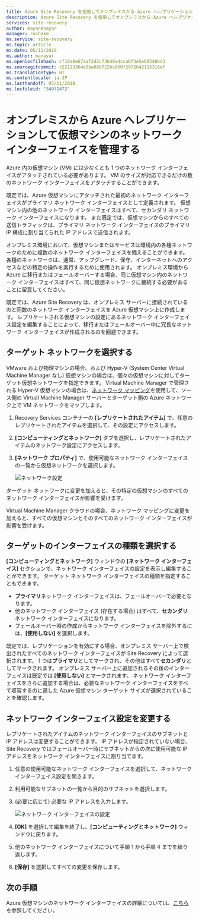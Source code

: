 ```yaml
---
title: Azure Site Recovery を使用してオンプレミスから Azure へレプリケーションしてネットワーク インターフェイスを管理する | Microsoft Docs
description: Azure Site Recovery を使用してオンプレミスから Azure へレプリケーションしてネットワーク インターフェイスを管理する方法について説明します。
services: site-recovery
author: mayanknayar
manager: rochakm
ms.service: site-recovery
ms.topic: article
ms.date: 05/11/2018
ms.author: manayar
ms.openlocfilehash: cf16a0e67aaf2d2c73649adccabf3e5eb0540bd3
ms.sourcegitcommit: c52123364e2ba086722bc860f2972642115316ef
ms.translationtype: HT
ms.contentlocale: ja-JP
ms.lasthandoff: 05/11/2018
ms.locfileid: "34072472"
---
```

# <a name="manage-virtual-machine-network-interfaces-for-on-premises-to-azure-replication"></a>オンプレミスから Azure へレプリケーションして仮想マシンのネットワーク インターフェイスを管理する

Azure 内の仮想マシン (VM) には少なくとも 1 つのネットワーク インターフェイスがアタッチされている必要があります。 VM のサイズが対応できるだけの数のネットワーク インターフェイスをアタッチすることができます。

既定では、Azure 仮想マシンにアタッチされた最初のネットワーク インターフェイスがプライマリ ネットワーク インターフェイスとして定義されます。 仮想マシン内の他のネットワーク インターフェイスはすべて、セカンダリ ネットワーク インターフェイスになります。 また既定では、仮想マシンからのすべての送信トラフィックは、プライマリ ネットワーク インターフェイスのプライマリ IP 構成に割り当てられた IP アドレスで送信されます。

オンプレミス環境において、仮想マシンまたはサービスは環境内の各種ネットワークのために複数のネットワーク インターフェイスを備えることができます。 各種のネットワークは、通常、アップグレード、保守、インターネットへのアクセスなどの特定の操作を実行するために使用されます。 オンプレミス環境から Azure に移行またはフェールオーバーする場合、同じ仮想マシン内のネットワーク インターフェイスはすべて、同じ仮想ネットワークに接続する必要があることに留意してください。

既定では、Azure Site Recovery は、オンプレミス サーバーに接続されているのと同数のネットワーク インターフェイスを Azure 仮想マシン上に作成します。 レプリケートされる仮想マシンの設定にあるネットワーク インターフェイス設定を編集することによって、移行またはフェールオーバー中に冗長なネットワーク インターフェイスが作成されるのを回避できます。

## <a name="select-the-target-network"></a>ターゲット ネットワークを選択する

VMware および物理マシンの場合、および Hyper-V (System Center Virtual Machine Manager なし) 仮想マシンの場合は、個々の仮想マシンに対してターゲット仮想ネットワークを指定できます。 Virtual Machine Manager で管理される Hyper-V 仮想マシンの場合は、[ネットワーク マッピング](site-recovery-network-mapping.md)を使用して、ソース側の Virtual Machine Manager サーバーとターゲット側の Azure ネットワーク上で VM ネットワークをマップします。

1. Recovery Services コンテナーの **[レプリケートされたアイテム]** で、任意のレプリケートされたアイテムを選択して、その設定にアクセスします。

2. **[コンピューティングとネットワーク]** タブを選択し、レプリケートされたアイテムのネットワーク設定にアクセスします。

3. **[ネットワーク プロパティ]** で、使用可能なネットワーク インターフェイスの一覧から仮想ネットワークを選択します。

    ![ネットワーク設定](./media/site-recovery-manage-network-interfaces-on-premises-to-azure/compute-and-network.png)

ターゲット ネットワークに変更を加えると、その特定の仮想マシンのすべてのネットワーク インターフェイスが影響を受けます。

Virtual Machine Manager クラウドの場合、ネットワーク マッピングに変更を加えると、すべての仮想マシンとそのすべてのネットワーク インターフェイスが影響を受けます。

## <a name="select-the-target-interface-type"></a>ターゲットのインターフェイスの種類を選択する

**[コンピューティングとネットワーク]** ウィンドウの **[ネットワーク インターフェイス]** セクションで、ネットワーク インターフェイスの設定を表示し編集することができます。 ターゲット ネットワーク インターフェイスの種類を指定することもできます。

- **プライマリ**ネットワーク インターフェイスは、フェールオーバーで必要となります。
- 他のネットワーク インターフェイス (存在する場合) はすべて、**セカンダリ** ネットワーク インターフェイスになります。
- フェールオーバー時の作成からネットワーク インターフェイスを除外するには、**[使用しない]** を選択します。

既定では、レプリケーションを有効にする場合、オンプレミス サーバー上で検出されたすべてのネットワーク インターフェイスが Site Recovery によって選択されます。 1 つは**プライマリ**としてマークされ、その他はすべて**セカンダリ**としてマークされます。 オンプレミス サーバー上に追加されるその後のインターフェイスは既定では **[使用しない]** とマークされます。 ネットワーク インターフェイスをさらに追加する場合は、必要なネットワーク インターフェイスをすべて収容するのに適した Azure 仮想マシン ターゲット サイズが選択されていることを確認します。

## <a name="modify-network-interface-settings"></a>ネットワーク インターフェイス設定を変更する

レプリケートされたアイテムのネットワーク インターフェイスのサブネットと IP アドレスは変更することができます。 IP アドレスが指定されていない場合、Site Recovery ではフェールオーバー時にサブネットからの次に使用可能な IP アドレスをネットワーク インターフェイスに割り当てます。

1. 任意の使用可能なネットワーク インターフェイスを選択して、ネットワーク インターフェイス設定を開きます。

2. 利用可能なサブネットの一覧から目的のサブネットを選択します。

3. (必要に応じて) 必要な IP アドレスを入力します。

    ![ネットワーク インターフェイスの設定](./media/site-recovery-manage-network-interfaces-on-premises-to-azure/network-interface-settings.png)

4. **[OK]** を選択して編集を終了し、**[コンピューティングとネットワーク]** ウィンドウに戻ります。

5. 他のネットワーク インターフェイスについて手順 1 から手順 4 までを繰り返します。

6. **[保存]** を選択してすべての変更を保存します。

## <a name="next-steps"></a>次の手順
  Azure 仮想マシンのネットワーク インターフェイスの詳細については、[こちら](../virtual-network/virtual-network-network-interface-vm.md)を参照してください。
